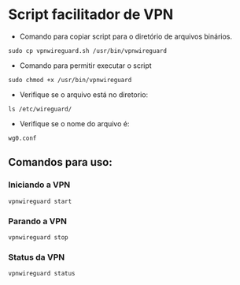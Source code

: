 # Script facilitador de VPN

- Comando para copiar script para o diretório de arquivos binários.

```
sudo cp vpnwireguard.sh /usr/bin/vpnwireguard
```

- Comando para permitir executar o script

```
sudo chmod +x /usr/bin/vpnwireguard
```

- Verifique se o arquivo está no diretorio:

```
ls /etc/wireguard/
```

- Verifique se o nome do arquivo é:

```
wg0.conf
```

## Comandos para uso: 


### Iniciando a VPN

```
vpnwireguard start
```

### Parando a VPN

```
vpnwireguard stop
```

### Status da VPN

```
vpnwireguard status
```
